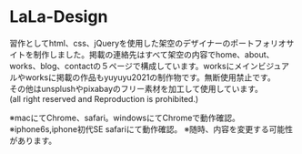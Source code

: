 # LaLa-Design
習作としてhtml、css、jQueryを使用した架空のデザイナーのポートフォリオサイトを制作しました。掲載の連絡先はすべて架空の内容でhome、about、works、blog、contactの５ページで構成しています。worksにメインビジュアルやworksに掲載の作品もyuyuyu2021の制作物です。無断使用禁止です。<br>
その他はunsplushやpixabayのフリー素材を加工して使用しています。<br>
(all right reserved and Reproduction is prohibited.) <br>

※macにてChrome、safari。windowsにてChromeで動作確認。<br>
※iphone6s,iphone初代SE safariにて動作確認。
※随時、内容を変更する可能性があります。<br>

